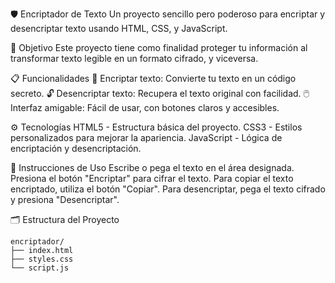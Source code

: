 🛡️ Encriptador de Texto
Un proyecto sencillo pero poderoso para encriptar y desencriptar texto usando HTML, CSS, y JavaScript.

🎯 Objetivo
Este proyecto tiene como finalidad proteger tu información al transformar texto legible en un formato cifrado, y viceversa.

📋 Funcionalidades
🔐 Encriptar texto: Convierte tu texto en un código secreto.
🔓 Desencriptar texto: Recupera el texto original con facilidad.
🖱️ Interfaz amigable: Fácil de usar, con botones claros y accesibles.

⚙️ Tecnologías
HTML5 - Estructura básica del proyecto.
CSS3 - Estilos personalizados para mejorar la apariencia.
JavaScript - Lógica de encriptación y desencriptación.

🚀 Instrucciones de Uso
Escribe o pega el texto en el área designada.
Presiona el botón "Encriptar" para cifrar el texto.
Para copiar el texto encriptado, utiliza el botón "Copiar".
Para desencriptar, pega el texto cifrado y presiona "Desencriptar".

🗂️ Estructura del Proyecto
```plaintext
encriptador/
├── index.html
├── styles.css
└── script.js
